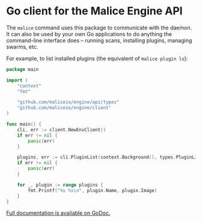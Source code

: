 Go client for the Malice Engine API
===================================

The `malice` command uses this package to communicate with the daemon. It can also be used by your own Go applications to do anything the command-line interface does – running scans, installing plugins, managing swarms, etc.

For example, to list installed plugins (the equivalent of `malice plugin ls`\):

```go
package main

import (
	"context"
	"fmt"

	"github.com/maliceio/engine/api/types"
	"github.com/maliceio/engine/client"
)

func main() {
	cli, err := client.NewEnvClient()
	if err != nil {
		panic(err)
	}

	plugins, err := cli.PluginList(context.Background(), types.PluginListListOptions{})
	if err != nil {
		panic(err)
	}

	for _, plugin := range plugins {
		fmt.Printf("%s %s\n", plugin.Name, plugin.Image)
	}
}
```

[Full documentation is available on GoDoc.](https://godoc.org/github.com/maliceio/engine/client)
